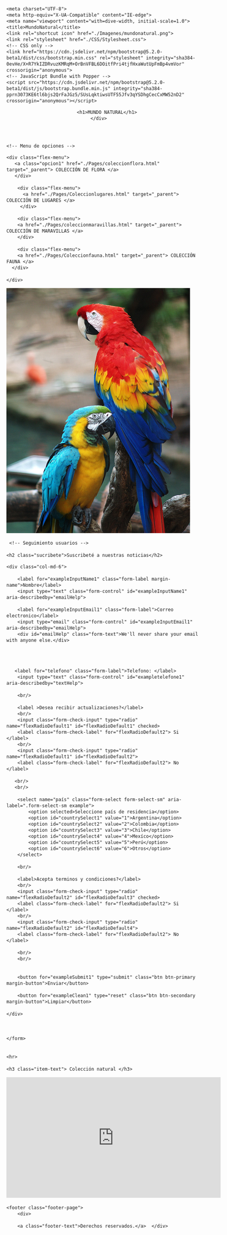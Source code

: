 <!DOCTYPE html>

<html>


<head>

    <meta charset="UTF-8">
    <meta http-equiv="X-UA-Compatible" content="IE-edge">
    <meta name="viewport" content="with=dive-width, initial-scale=1.0">
    <title>MundoNatural</title>
    <link rel="shortcut icon" href="./Imagenes/mundonatural.png">
    <link rel="stylesheet" href="./CSS/Stylesheet.css">
    <!-- CSS only -->
    <link href="https://cdn.jsdelivr.net/npm/bootstrap@5.2.0-beta1/dist/css/bootstrap.min.css" rel="stylesheet" integrity="sha384-0evHe/X+R7YkIZDRvuzKMRqM+OrBnVFBL6DOitfPri4tjfHxaWutUpFmBp4vmVor" crossorigin="anonymous">
    <!-- JavaScript Bundle with Popper -->
    <script src="https://cdn.jsdelivr.net/npm/bootstrap@5.2.0-beta1/dist/js/bootstrap.bundle.min.js" integrity="sha384-pprn3073KE6tl6bjs2QrFaJGz5/SUsLqktiwsUTF55Jfv3qYSDhgCecCxMW52nD2" crossorigin="anonymous"></script>
</head>

<body>


 <header class="header">  
     <!-- Menu principal y nombre de la pagina -->
    <div class="header__logo">
        
        <h1>MUNDO NATURAL</h1> 
    </div>   
</header>


    
    <!-- Menu de opciones -->
<div class="flex__container">
    
    <div class="flex-menu">    
       <a class="opcion1" href="./Pages/coleccionflora.html" target="_parent"> COLECCIÓN DE FLORA </a>
       </div>
      
        <div class="flex-menu">     
          <a href="./Pages/Coleccionlugares.html" target="_parent"> COLECCIÓN DE LUGARES </a>
         </div>
         
        <div class="flex-menu">
        <a href="./Pages/coleccionmaravillas.html" target="_parent"> COLECCIÓN DE MARAVILLAS </a>
        </div> 
                    
        <div class="flex-menu">
        <a href="./Pages/Coleccionfauna.html" target="_parent"> COLECCIÓN FAUNA </a>
      </div>
            
    </div>



 <!-- Imagen principal -->
<div>
    <div class="image__Container">
      <img class="Img" src="./Imagenes/guacamayos.jpg" alt="logoimg">
    </div>
</div>

     <!-- Seguimiento usuarios -->
       
    <h2 class="sucribete">Suscribeté a nuestras noticias</h2>

<form action="enviar.php" method="get" class="Form-container">

    

    <div class="col-md-6">   
            
        <label for="exampleInputName1" class="form-label margin-name">Nombre</label>
        <input type="text" class="form-control" id="exampleInputName1" aria-describedby="emailHelp">    
        
        <label for="exampleInputEmail1" class="form-label">Correo electronico</label>
        <input type="email" class="form-control" id="exampleInputEmail1" aria-describedby="emailHelp">
        <div id="emailHelp" class="form-text">We'll never share your email with anyone else.</div>

    
   
    
       <label for="telefono" class="form-label">Telefono: </label>
        <input type="text" class="form-control" id="exampletelefone1" aria-describedby="textHelp">
     
        <br/>   
   
        <label >Desea recibir actualizaciones?</label>   
        <br/> 
        <input class="form-check-input" type="radio" name="flexRadioDefault1" id="flexRadioDefault1" checked>
        <label class="form-check-label" for="flexRadioDefault2"> Si </label>
        <br/>
        <input class="form-check-input" type="radio" name="flexRadioDefault1" id="flexRadioDefault2"> 
        <label class="form-check-label" for="flexRadioDefault2"> No </label>
    
       <br/>
       <br/>

        <select name="país" class="form-select form-select-sm" aria-label=".form-select-sm example">
            <option selected>Seleccione país de residencia</option>
            <option id="countrySelect1" value="1">Argentina</option>
            <option id="countrySelect2" value="2">Colombia</option>
            <option id="countrySelect3" value="3">Chile</option>
            <option id="countrySelect4" value="4">Mexíco</option>
            <option id="countrySelect5" value="5">Perú</option>
            <option id="countrySelect6" value="6">Otros</option>
        </select>   
        
        <br/>

        <label>Acepta terminos y condiciones?</label>
        <br/>
        <input class="form-check-input" type="radio" name="flexRadioDefault2" id="flexRadioDefault3" checked>
        <label class="form-check-label" for="flexRadioDefault2"> Si </label>
        <br/>
        <input class="form-check-input" type="radio" name="flexRadioDefault2" id="flexRadioDefault4"> 
        <label class="form-check-label" for="flexRadioDefault2"> No </label>

        <br/>
        <br/>


        <button for="exampleSubmit1" type="submit" class="btn btn-primary margin-button">Enviar</button>
        
        <button for="exampleClean1" type="reset" class="btn btn-secondary margin-button">Limpiar</button> 

    </div>   
    


    </form>   
   

    <hr>

    <h3 class="item-text"> Colección natural </h3>
 <div class="video_item">
    <iframe width="560" height="315" src="https://www.youtube.com/embed/ZsEBMwH5UJs" title="YouTube video player" frameborder="0" allow="accelerometer; autoplay; clipboard-write; encrypted-media; gyroscope; picture-in-picture" allowfullscreen></iframe>
</div>


    <footer class="footer-page"> 
        <div>

        <a class="footer-text">Derechos reservados.</a>  </div>


</footer> 

</body>

</html>
